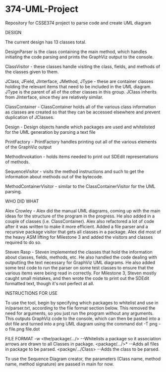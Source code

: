 # 374-UML-Project
Repository for CSSE374 project to parse code and create UML diagram

DESIGN

The current design has 13 classes total.

DesignParser is the class containing the main method, which handles
initiating the code parsing and prints the GraphViz output to the console.

Class<noun>Visitor - these classes handle visiting the class, fields, and
methods of the classes given to them.

JClass, JField, JInterface, JMethod, JType - these are container classes
holding the relevant items that need to be included in the UML diagram.
JType is the parent of all of the other classes in this group. JClass
inherits from JInterface, since they are relatively similar.

ClassContainer - ClassContainer holds all of the various class information 
as classes are created so that they can be accessed elsewhere and prevent
duplication of JClasses.

Design - Design objects handle which packages are used and whitelisted for
the UML generation by parsing a text file

PrintFactory - PrintFactory handles printing out all of the various
elements of the GraphViz output

MethodInvokation - holds items needed to print out SDEdit representations
of methods.

SequenceVisitor - visits the method instructions and such to
get the information about methods out of the bytecode.

MethodContainerVisitor - similar to the ClassContainerVisitor for the UML
parsing.

WHO DID WHAT

Alex Crowley - Alex did the manual UML diagrams, coming up with the
main ideas for the structure of the program in the progress. He also
added in a couple of classes (i.e. ClassContainer). Alex  also
refactored a lot of code after it was written to make it more efficient.
Added a file parser and a recursive package visitor that gets all classes in a package. Alex did most of the heavy ASM lifting for Milestone 3 and added
the visitors and classes required to do so.

Steven Rasp - Steven implemented the classes that hold the information about
classes, fields, methods, etc. He also handled the code dealing with outputting
the text necessary for GraphViz UML diagrams. He also added some test code
to run the parser on some test classes to ensure that the various items
were being read in correctly. For Milestone 3, Steven mostly caught small
mistakes, and then wrote the code to print out the SDEdit formatted text,
though it's not perfect at all.

INSTRUCTIONS FOR USE

To use the tool, begin by specifying which packages to whitelist and use
in in/parser.txt, according to the file format section below. This removed
the need for arguments, so you just run the program without any arguments.
This outputs GraphViz code to the console, which can then be pasted
into a dot file and turned into a png UML diagram using the command
dot -T png -o file.png file.dot

FILE FORMAT
-w <the/package/.../> --Whitelists a package so it association arrows are drawn to all Classes in package.
<package/.../>* --Adds all files in package to be parsed.
<packge/.../Class> --Adds the class to be parsed.

To use the Sequence Diagram creator, the parameters (Class name, method name,
method signature) are passed in main for now.
